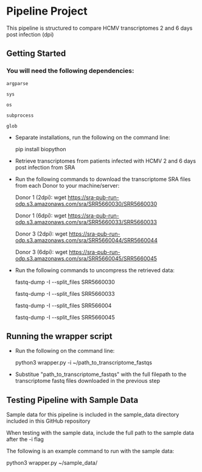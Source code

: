 # Pipeline Project
This pipeline is structured to compare HCMV transcriptomes 2 and 6 days post infection (dpi)

## Getting Started
### You will need the following dependencies:
    argparse

    sys

    os

    subprocess

    glob

- Separate installations, run the following on the command line:

    pip install biopython

- Retrieve transcriptomes from patients infected with HCMV 2 and 6 days post infection from SRA

- Run the following commands to download the transcriptome SRA files from each Donor to your machine/server:

    Donor 1 (2dpi): wget https://sra-pub-run-odp.s3.amazonaws.com/sra/SRR5660030/SRR5660030

    Donor 1 (6dpi): wget https://sra-pub-run-odp.s3.amazonaws.com/sra/SRR5660033/SRR5660033

    Donor 3 (2dpi): wget https://sra-pub-run-odp.s3.amazonaws.com/sra/SRR5660044/SRR5660044

    Donor 3 (6dpi): wget https://sra-pub-run-odp.s3.amazonaws.com/sra/SRR5660045/SRR5660045

- Run the following commands to uncompress the retrieved data:

    fastq-dump -I --split_files SRR5660030

    fastq-dump -I --split_files SRR5660033

    fastq-dump -I --split_files SRR566004

    fastq-dump -I --split_files SRR5660045

## Running the wrapper script

- Run the following on the command line:

    python3 wrapper.py -i ~/path_to_transcriptome_fastqs

- Substitue "path_to_transcriptome_fastqs" with the full filepath to the transcriptome fastq files downloaded in the previous step

## Testing Pipeline with Sample Data

Sample data for this pipeline is included in the sample_data directory included in this GitHub repository

When testing with the sample data, include the full path to the sample data after the -i flag

The following is an example command to run with the sample data:

python3 wrapper.py ~/sample_data/
